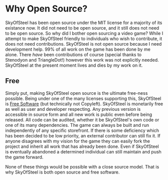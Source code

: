 # Why Open Source?
SkyOfSteel has been open source under the MIT license for a majority
of its existance now. It did not need to be open source, and it still
does not need to be open source. So why did I bother open sourcing a
video game? While I attempt to make SkyOfSteel friendly to individuals
who wish to contribute, it does not need contributions. SkyOfSteel is
not open source because I need development help. 99% of all work on
the game has been done by me alone. There *have* been contributions of
course (special thanks to Stenodyon and TriangleDot!) however this
work was not explicitly needed. SkyOfSteel at the present moment lives
and dies by my work on it.


## Free
Simply put, making SkyOfSteel open source is the ultimate free-ness
possible. Being under one of the many licenses supporting this,
SkyOfSteel is [Free
Software](https://www.gnu.org/philosophy/free-sw.html) (but
technically not Copyleft). SkyOfSteel is monetarily free as well as
user and developer respecting. Any previous version is accessible in
source form and all new work is public even before being released. All
code can be audited, whether it be SkyOfSteel's own code or one of its
many dependencies. The game can always be built and run independently
of any specific storefront. If there is some deficiency which has been
decided to be low priority, an external contributor can still fix
it. If anyone disagrees with my vision for the game they can easily
fork the project and inherit all work that has already been done. Even
if SkyOfSteel is eventually abandoned a determined individual can
still maintain and push the game forward.

None of these things would be possible with a close source model. That
is why SkyOfSteel is both open source and free software.

